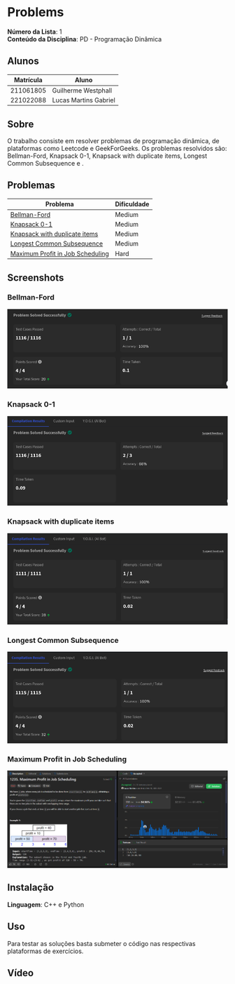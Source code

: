 # Problems

**Número da Lista**: 1<br>
**Conteúdo da Disciplina**: PD - Programação Dinâmica<br>

## Alunos
| Matrícula | Aluno                 |
| --------- | --------------------- |
| 211061805 | Guilherme Westphall   |
| 221022088 | Lucas Martins Gabriel |

## Sobre 

O trabalho consiste em resolver problemas de programação dinâmica, de plataformas como Leetcode e GeekForGeeks. Os problemas resolvidos são: Bellman-Ford, Knapsack 0-1, Knapsack with duplicate items, Longest Common Subsequence e .

## Problemas 

| Problema                                                                                                                                                                        | Dificuldade |
| ------------------------------------------------------------------------------------------------------------------------------------------------------------------------------- | ----------- |
| [Bellman-Ford](https://www.geeksforgeeks.org/problems/distance-from-the-source-bellman-ford-algorithm/1?itm_source=geeksforgeeks&itm_medium=article&itm_campaign=practice_card) | Medium      |
| [Knapsack 0-1](https://www.geeksforgeeks.org/problems/0-1-knapsack-problem0945/1)                                                                                               | Medium      |
| [Knapsack with duplicate items](https://www.geeksforgeeks.org/problems/knapsack-with-duplicate-items4201/1)                                                                     | Medium      |
| [Longest Common Subsequence ](https://www.geeksforgeeks.org/problems/longest-common-subsequence-1587115620/1?page=1&category=Dynamic%20Programming&sortBy=submissions)          | Medium      |
| [Maximum Profit in Job Scheduling](https://leetcode.com/problems/maximum-profit-in-job-scheduling/)                                                                             | Hard        |

## Screenshots

### Bellman-Ford

![Bellman-Ford](assets/bellman-ford.png)

### Knapsack 0-1

![Knapsack 0-1](assets/knapsack01.png)

### Knapsack with duplicate items

![Knapsack with duplicate items](assets/dup-knapsack.png)

### Longest Common Subsequence

![Longest Common Subsequence](assets/long_subseq.png)

### Maximum Profit in Job Scheduling

![Maximum Profit in Job Scheduling](assets/maximum_profit.png)

## Instalação 
**Linguagem**: C++ e Python<br>

## Uso 
Para testar as soluções basta submeter o código nas respectivas plataformas de exercícios.

## Vídeo




